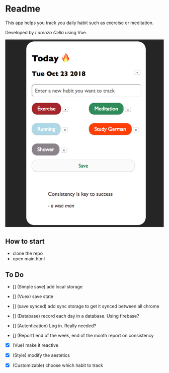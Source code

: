# Readme

This app helps you track you daily habit such as exercise or meditation.

Developed by _Lorenzo Cella_ using Vue.

![app screenshot](screenshot.png)

## How to start

- clone the repo
- open main.html

## To Do

- [] (Simple save) add local storage

- [] (Vuex) save state

- [] (save synced) add sync storage to get it synced between all chrome

- [] (Database) record each day in a database. Using firebase?

- [] (Autentication) Log in. Really needed?

- [] (Report) end of the week, end of the month report on consistency

- [x] (Vue) make it reactive

- [x] (Style) modify the aestetics

- [x] (Customizable) choose which habit to track
